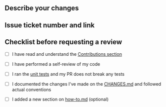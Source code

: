## Describe your changes

## Issue ticket number and link

## Checklist before requesting a review
- [ ] I have read and understand the [Contributions section](https://github.com/dufoli/salesforce-inspector-reboot#contributions)
- [ ] I have performed a self-review of my code
- [ ] I ran the [unit tests](https://github.com/dufoli/salesforce-inspector-reboot#unit-tests) and my PR does not break any tests
- [ ] I documented the changes I've made on the [CHANGES.md](https://github.com/dufoli/salesforce-inspector-reboot/blob/master/CHANGES.md) and followed actual conventions
- [ ] I added a new section on [how-to.md](https://github.com/dufoli/salesforce-inspector-reboot/blob/master/docs/how-to.md) (optional) 

